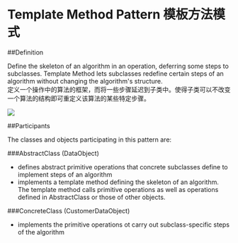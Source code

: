 # Template Method Pattern 模板方法模式
##Definition

Define the skeleton of an algorithm in an operation, deferring some steps to subclasses. Template Method lets subclasses redefine certain steps of an algorithm without changing the algorithm's structure.
<br>定义一个操作中的算法的框架，而将一些步骤延迟到子类中。使得子类可以不改变一个算法的结构即可重定义该算法的某些特定步骤。

![](https://github.com/QianMo/Unity-Design-Pattern/blob/master/UML_Picture/template.gif)


##Participants

The classes and objects participating in this pattern are:

###AbstractClass  (DataObject)
* defines abstract primitive operations that concrete subclasses define to implement steps of an algorithm
* implements a template method defining the skeleton of an algorithm. The template method calls primitive operations as well as operations defined in AbstractClass or those of other objects.

###ConcreteClass  (CustomerDataObject)
* implements the primitive operations ot carry out subclass-specific steps of the algorithm

